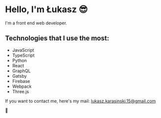 # Hello, I'm Łukasz 😎
I'm a front end web developer.

## Technologies that I use the most:
- JavaScript
- TypeScript
- Python
- React
- GraphQL
- Gatsby
- Firebase
- Webpack
- Three.js

If you want to contact me, here's my mail: lukasz.karasinski.15@gmail.com

👋
